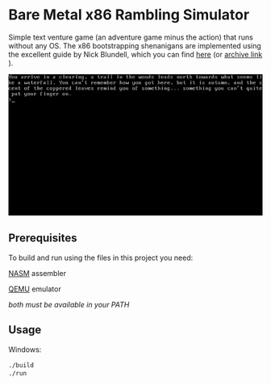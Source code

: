 # Bare Metal x86 Rambling Simulator

Simple text venture game (an adventure game minus the action) that runs without any OS. The x86 bootstrapping shenanigans are implemented using the excellent guide by Nick Blundell, which you can find [here](https://www.cs.bham.ac.uk/~exr/lectures/opsys/10_11/lectures/os-dev.pdf) (or [archive link](https://archive.is/ty6BA) ).

![exciting screenshot](exciting-screenshot.png)

## Prerequisites
To build and run using the files in this project you need:

[NASM](https://www.nasm.us/) assembler

[QEMU](https://www.qemu.org/) emulator

_both must be available in your PATH_

## Usage
Windows:
```
./build
./run
```


